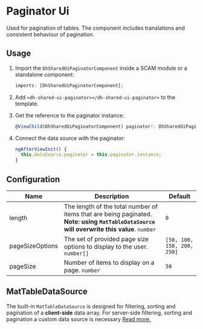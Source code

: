 # Paginator Ui

Used for pagination of tables. The component includes translations and consistent behaviour of pagination.

## Usage

1. Import the `DhSharedUiPaginatorComponent` inside a SCAM module or a standalone component:

   ```ts
   imports: [DhSharedUiPaginatorComponent];
   ```

2. Add `<dh-shared-ui-paginator></dh-shared-ui-paginator>` to the template.

3. Get the reference to the paginator instance:

   ```ts
   @ViewChild(DhSharedUiPaginatorComponent) paginator!: DhSharedUiPaginatorComponent;
   ```

4. Connect the data source with the paginator:

   ```ts
   ngAfterViewInit() {
     this.dataSource.paginator = this.paginator.instance;
   }
   ```

## Configuration

| Name            | Description                                                                                                                                | Default                    |
| --------------- | ------------------------------------------------------------------------------------------------------------------------------------------ | -------------------------- |
| length          | The length of the total number of items that are being paginated. **Note: using `MatTableDataSource` will overwrite this value**. `number` | `0`                        |
| pageSizeOptions | The set of provided page size options to display to the user. `number[]`                                                                   | `[50, 100, 150, 200, 250]` |
| pageSize        | Number of items to display on a page. `number`                                                                                             | `50`                       |

## MatTableDataSource

The built-in `MatTableDataSource` is designed for filtering, sorting and pagination of a **client-side** data array.
For server-side filtering, sorting and pagination a custom data source is necessary [Read more.](https://blog.angular-university.io/angular-material-data-table)
